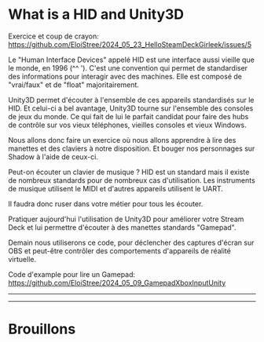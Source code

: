 # What is a HID and Unity3D

Exercice et coup de crayon: https://github.com/EloiStree/2024_05_23_HelloSteamDeckGirleek/issues/5

Le "Human Interface Devices" appelé HID est une interface aussi vieille que le monde, en 1996 (^^ ').
C'est une convention qui permet de standardiser des informations pour interagir avec des machines.
Elle est composé de "vrai/faux" et de "float" majoritairement.

Unity3D permet d'écouter à l'ensemble de ces appareils standardisés sur le HID.
Et celui-ci a bel avantage, Unity3D tourne sur l'ensemble des consoles de jeux du monde.
Ce qui fait de lui le parfait candidat pour faire des hubs de contrôle sur vos vieux téléphones, vieilles consoles et vieux Windows.

Nous allons donc faire un exercice où nous allons apprendre à lire des manettes et des claviers à notre disposition. Et bouger nos personnages sur Shadow à l'aide de ceux-ci.

Peut-on écouter un clavier de musique ?
HID est un standard mais il existe de nombreux standards pour de nombreux cas d'utilisation.
Les instruments de musique utilisent le MIDI et d'autres appareils utilisent le UART.

Il faudra donc ruser dans votre métier pour tous les écouter.

Pratiquer aujourd'hui l'utilisation de Unity3D pour améliorer votre Stream Deck et lui permettre d'écouter à des manettes standards "Gamepad".

Demain nous utiliserons ce code, pour déclencher des captures d'écran sur OBS et peut-être contrôler des comportements d'appareils de réalité virtuelle.


Code d'example pour lire un Gamepad:
https://github.com/EloiStree/2024_05_09_GamepadXboxInputUnity

---------------


---------------

# Brouillons

